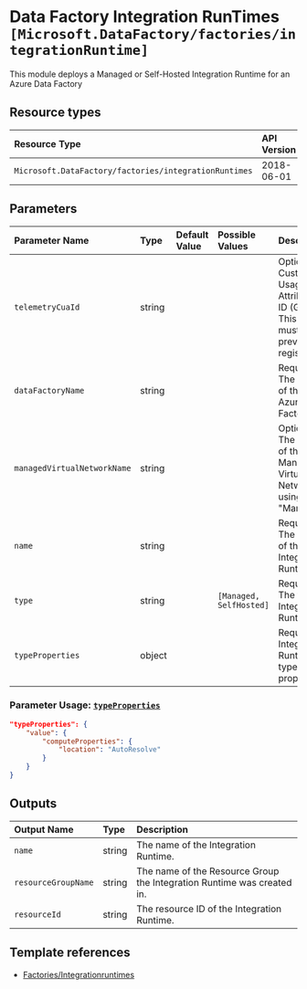 # Data Factory Integration RunTimes `[Microsoft.DataFactory/factories/integrationRuntime]`

This module deploys a Managed or Self-Hosted Integration Runtime for an Azure Data Factory

## Resource types

| Resource Type | API Version |
| :-- | :-- |
| `Microsoft.DataFactory/factories/integrationRuntimes` | 2018-06-01 |

## Parameters

| Parameter Name | Type | Default Value | Possible Values | Description |
| :-- | :-- | :-- | :-- | :-- |
| `telemetryCuaId` | string |  |  | Optional. Customer Usage Attribution ID (GUID). This GUID must be previously registered |
| `dataFactoryName` | string |  |  | Required. The name of the Azure Data Factory |
| `managedVirtualNetworkName` | string |  |  | Optional. The name of the Managed Virtual Network if using type "Managed"  |
| `name` | string |  |  | Required. The name of the Integration Runtime |
| `type` | string |  | `[Managed, SelfHosted]` | Required. The type of Integration Runtime |
| `typeProperties` | object |  |  | Required. Integration Runtime type properties. |

### Parameter Usage: [`typeProperties`](https://docs.microsoft.com/en-us/azure/templates/microsoft.datafactory/factories/integrationruntimes?tabs=bicep#integrationruntime-objects)

```json
"typeProperties": {
    "value": {
        "computeProperties": {
            "location": "AutoResolve"
        }
    }
}

```

## Outputs

| Output Name | Type | Description |
| :-- | :-- | :-- |
| `name` | string | The name of the Integration Runtime. |
| `resourceGroupName` | string | The name of the Resource Group the Integration Runtime was created in. |
| `resourceId` | string | The resource ID of the Integration Runtime. |

## Template references

- [Factories/Integrationruntimes](https://docs.microsoft.com/en-us/azure/templates/Microsoft.DataFactory/2018-06-01/factories/integrationRuntimes)
